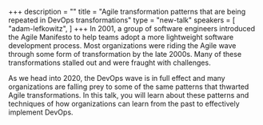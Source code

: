 +++
description = ""
title = "Agile transformation patterns that are being repeated in DevOps transformations"
type = "new-talk"
speakers = [
        "adam-lefkowitz",
]
+++
In 2001, a group of software engineers introduced the Agile Manifesto to help teams adopt a more lightweight software development process.   Most organizations were riding the Agile wave through some form of transformation by the late 2000s.  Many of these transformations stalled out and were fraught with challenges.  

As we head into 2020, the DevOps wave is in full effect and many organizations are falling prey to some of the same patterns that thwarted Agile transformations.  In this talk, you will learn about these patterns and techniques of how organizations can learn from the past to effectively implement DevOps.